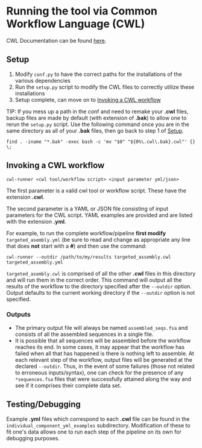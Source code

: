 # Running the tool via Common Workflow Language (CWL)

CWL Documentation can be found [here](http://www.commonwl.org/draft-3/UserGuide.html#Writing_Workflows).

## Setup
1. Modify `conf.py` to have the correct paths for the installations of the various dependencies
2. Run the `setup.py` script to modify the CWL files to correctly utilize these installations
3. Setup complete, can move on to [Invoking a CWL workflow](https://github.com/jmatsumura/targeted_assembly/tree/master/cwl#invoking-a-cwl-workflow)

TIP: If you mess up a path in the conf and need to remake your __.cwl__ files, backup files are made by default (with extension of __.bak__) to allow one to rerun the `setup.py` script. Use the following command once you are in the same directory as all of your __.bak__ files, then go back to step 1 of [Setup](https://github.com/jmatsumura/targeted_assembly/tree/master/cwl#setup).
```
find . -iname "*.bak" -exec bash -c 'mv "$0" "${0%\.cwl\.bak}.cwl"' {} \;
```

## Invoking a CWL workflow
```
cwl-runner <cwl tool/workflow script> <input parameter yml/json>
```
The first parameter is a valid cwl tool or workflow script.  These have the extension __.cwl__.

The second parameter is a YAML or JSON file consisting of input parameters for the CWL script. YAML examples are provided and are listed with the extension __.yml__.

For example, to run the complete workflow/pipeline __first modify__ `targeted_asembly.yml` (be sure to read and change as appropriate any line that does __not__ start with a __#__) and then use the command:
```
cwl-runner --outdir /path/to/my/results targeted_assembly.cwl targeted_assembly.yml
```
`targeted_asembly.cwl` is comprised of all the other __.cwl__ files in this directory and will run them in the correct order. This command will output all the results of the workflow to the directory specified after the `--outdir` option. Output defaults to the current working directory if the `--outdir` option is not specified. 

### Outputs
- The primary output file will always be named `assembled_seqs.fsa` and consists of all the assembled sequences in a single file. 
- It is possible that all sequences will be assembled before the workflow reaches its end. In some cases, it may appear that the workflow has failed when all that has happened is there is nothing left to assemble. At each relevant step of the workflow, output files will be generated at the declared `--outdir`. Thus, in the event of some failures (those not related to erroneous inputs/syntax), one can check for the presence of any `*sequences.fsa` files that were successfully attained along the way and see if it comprises their complete data set. 

## Testing/Debugging
Example __.yml__  files which correspond to each __.cwl__ file can be found in the `individual_component_yml_examples` subdirectory. Modification of these to fit one's data allows one to run each step of the pipeline on its own for debugging purposes. 
